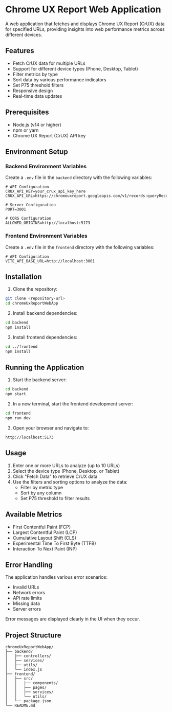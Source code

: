 # Chrome UX Report Web Application

A web application that fetches and displays Chrome UX Report (CrUX) data for specified URLs, providing insights into web performance metrics across different devices.

## Features

- Fetch CrUX data for multiple URLs
- Support for different device types (Phone, Desktop, Tablet)
- Filter metrics by type
- Sort data by various performance indicators
- Set P75 threshold filters
- Responsive design
- Real-time data updates

## Prerequisites

- Node.js (v14 or higher)
- npm or yarn
- Chrome UX Report (CrUX) API key

## Environment Setup

### Backend Environment Variables

Create a `.env` file in the `backend` directory with the following variables:

```env
# API Configuration
CRUX_API_KEY=your_crux_api_key_here
CRUX_API_URL=https://chromeuxreport.googleapis.com/v1/records:queryRecord

# Server Configuration
PORT=3001

# CORS Configuration
ALLOWED_ORIGINS=http://localhost:5173
```

### Frontend Environment Variables

Create a `.env` file in the `frontend` directory with the following variables:

```env
# API Configuration
VITE_API_BASE_URL=http://localhost:3001
```

## Installation

1. Clone the repository:

```bash
git clone <repository-url>
cd chromeUxReportWebApp
```

2. Install backend dependencies:

```bash
cd backend
npm install
```

3. Install frontend dependencies:

```bash
cd ../frontend
npm install
```

## Running the Application

1. Start the backend server:

```bash
cd backend
npm start
```

2. In a new terminal, start the frontend development server:

```bash
cd frontend
npm run dev
```

3. Open your browser and navigate to:

```
http://localhost:5173
```

## Usage

1. Enter one or more URLs to analyze (up to 10 URLs)
2. Select the device type (Phone, Desktop, or Tablet)
3. Click "Fetch Data" to retrieve CrUX data
4. Use the filters and sorting options to analyze the data:
   - Filter by metric type
   - Sort by any column
   - Set P75 threshold to filter results

## Available Metrics

- First Contentful Paint (FCP)
- Largest Contentful Paint (LCP)
- Cumulative Layout Shift (CLS)
- Experimental Time To First Byte (TTFB)
- Interaction To Next Paint (INP)

## Error Handling

The application handles various error scenarios:

- Invalid URLs
- Network errors
- API rate limits
- Missing data
- Server errors

Error messages are displayed clearly in the UI when they occur.

## Project Structure

```
chromeUxReportWebApp/
├── backend/
│   ├── controllers/
│   ├── services/
│   ├── utils/
│   └── index.js
├── frontend/
│   ├── src/
│   │   ├── components/
│   │   ├── pages/
│   │   ├── services/
│   │   └── utils/
│   └── package.json
└── README.md
```
